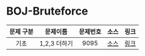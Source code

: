 
# BOJ-Bruteforce

|  문제 구분   |      문제이름      |    문제번호    |                                                                    소스                                                                     |                               링크                               
| :----------: | :----------------: | :--------: | :-----------------------------------------------------------------------------------------------------------------------------------------: | :--------------------------------------------------------------: 
| 기초 |   1,2,3 더하기   | 9095 | [소스](/[Bruteforce]/기초/[Brute_Force]1,2,3_더하기.py/) | [링크](https://www.acmicpc.net/problem/9095) 


